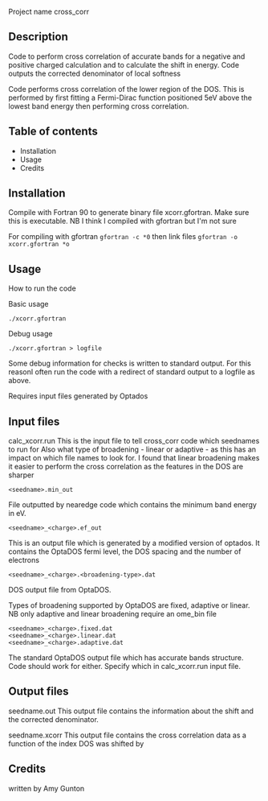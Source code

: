 Project name
cross\_corr

## Description
Code to perform cross correlation of accurate bands for a negative and positive charged calculation
and to calculate the shift in energy. Code outputs the corrected denominator of local softness

Code performs cross correlation of the lower region of the DOS. This is performed by first fitting
a Fermi\-Dirac function positioned 5eV above the lowest band energy then performing cross correlation.

## Table of contents
- Installation
- Usage
- Credits

## Installation
Compile with Fortran 90 to generate binary file xcorr.gfortran. Make sure this is executable.
NB I think I compiled with gfortran but I'm not sure 

For compiling with gfortran
`gfortran -c *0`
then link files
`gfortran -o xcorr.gfortran *o`

## Usage
How to run the code

Basic usage
```
./xcorr.gfortran
```

Debug usage 
```
./xcorr.gfortran > logfile
```

Some debug information for checks is written to standard output. For this reasonI often run the code with a redirect of standard output to a logfile as above. 

Requires input files generated by Optados 

## Input files
calc\_xcorr.run 
This is the input file to tell cross\_corr code which seednames to run for
Also what type of broadening \- linear or adaptive \- as this has an impact on which file names to look for.
I found that linear broadening makes it easier to perform the cross correlation as the features in the DOS are sharper 

```
<seedname>.min_out
```
File outputted by nearedge code which contains the minimum band energy in eV.

```
<seedname>_<charge>.ef_out 
```
This is an output file which is generated by a modified version of optados. It contains the 
OptaDOS fermi level, the DOS spacing and the number of electrons

```
<seedname>_<charge>.<broadening-type>.dat
```

DOS output file from OptaDOS. 

Types of broadening supported by OptaDOS are fixed, adaptive or linear. 
NB only adaptive and linear broadening require an ome\_bin file

```
<seedname>_<charge>.fixed.dat
<seedname>_<charge>.linear.dat 
<seedname>_<charge>.adaptive.dat 
```

The standard OptaDOS output file which has accurate bands structure.
Code should work for either. Specify which in calc\_xcorr.run input file.

## Output files
seedname.out This output file contains the information about the shift and the 
corrected denominator.

seedname.xcorr This output file contains the cross correlation data as a 
function of the index DOS was shifted by

## Credits
written by Amy Gunton 

